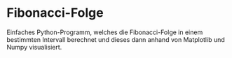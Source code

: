 # Fibonacci-Folge
Einfaches Python-Programm, welches die Fibonacci-Folge in einem bestimmten Intervall berechnet und dieses dann anhand von Matplotlib und Numpy visualisiert.
